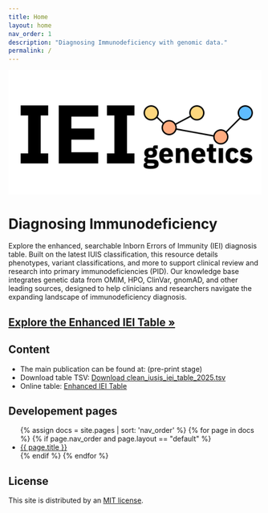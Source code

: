 ```yaml
---
title: Home
layout: home
nav_order: 1
description: "Diagnosing Immunodeficiency with genomic data."
permalink: /
---
```


[![IEI Genetics Logo](/assets/images/iei_genetics.png)](/assets/iusis_iei_table_2025.html)


<!-- [table]({% link docs/iei_table.md %}) -->
# Diagnosing Immunodeficiency

Explore the enhanced, searchable Inborn Errors of Immunity (IEI) diagnosis table. 
Built on the latest IUIS classification, this resource details phenotypes, variant classifications, and more to support clinical review and research into primary immunodeficiencies (PID).
Our knowledge base integrates genetic data from OMIM, HPO, ClinVar, gnomAD, and other leading sources, designed to help clinicians and researchers navigate the expanding landscape of immunodeficiency diagnosis.

## [**Explore the Enhanced IEI Table »**](/assets/iusis_iei_table_2025.html)

## Content

* The main publication can be found at: (pre-print stage)
* Download table TSV: [Download clean_iusis_iei_table_2025.tsv](https://raw.githubusercontent.com/DylanLawless/iei_genetics/main/output/iusis_iei_table_2025.tsv)
* Online table: [Enhanced IEI Table](/assets/iusis_iei_table_2025.html)


## Developement pages

<ul>
  {% assign docs = site.pages | sort: 'nav_order' %}
  {% for page in docs %}
    {% if page.nav_order and page.layout == "default" %}
      <li><a href="{{ page.url }}">{{ page.title }}</a></li>
    {% endif %}
  {% endfor %}
</ul>

## License

This site is distributed by an [MIT license](https://github.com/iei-genetics/iei-genetics.github.io/blob/master/LICENSE.txt).


